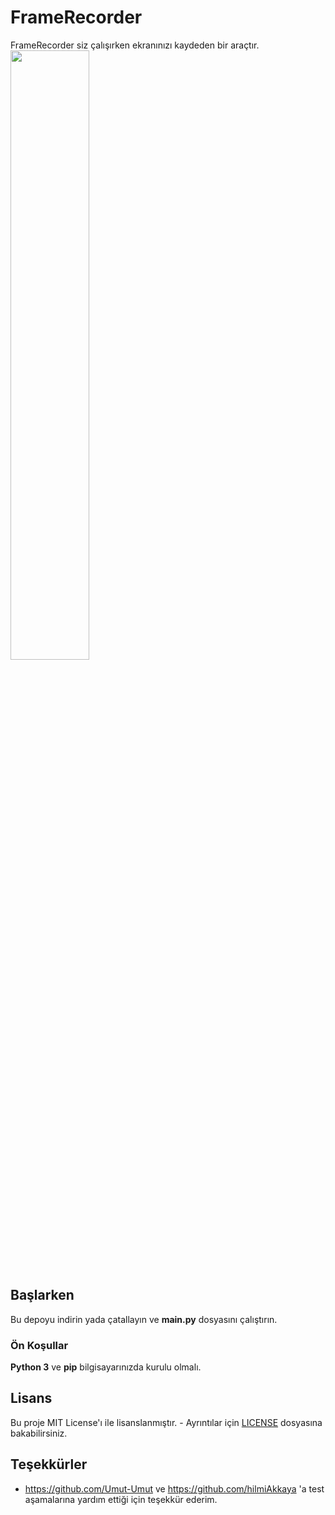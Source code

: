 # FrameRecorder

FrameRecorder siz çalışırken ekranınızı kaydeden bir araçtır.
<img width=50% src="https://github.com/mehmet-mert/FrameRecorder/blob/master/Docs/open.PNG">

## Başlarken

Bu depoyu indirin yada çatallayın ve <b>main.py</b> dosyasını çalıştırın.

### Ön Koşullar

<b>Python 3</b> ve <b>pip</b> bilgisayarınızda kurulu olmalı.

## Lisans

Bu proje MIT License'ı ile lisanslanmıştır. - Ayrıntılar için [LICENSE](https://github.com/mehmet-mert/FrameRecorder/blob/master/LICENSE) dosyasına bakabilirsiniz.

## Teşekkürler

* https://github.com/Umut-Umut ve https://github.com/hilmiAkkaya 'a test aşamalarına yardım ettiği için teşekkür ederim.
